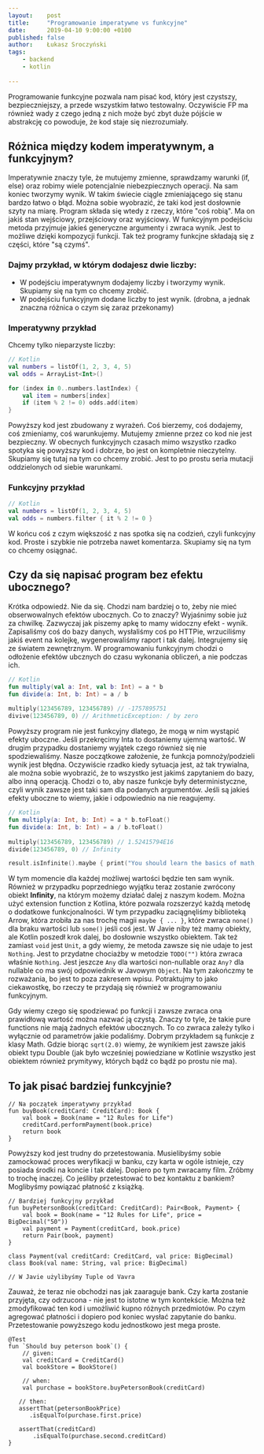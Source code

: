 ```yaml
---
layout:    post
title:     "Programowanie imperatywne vs funkcyjne"
date:      2019-04-10 9:00:00 +0100
published: false
author:    Łukasz Sroczyński
tags:
    - backend
    - kotlin
    
---
```


Programowanie funkcyjne pozwala nam pisać kod, który jest czystszy, bezpieczniejszy, a przede wszystkim łatwo testowalny. Oczywiście FP ma również wady z czego jedną z nich może być zbyt duże pójście w abstrakcję co powoduje, że kod staje się niezrozumiały.

## Różnica między kodem imperatywnym, a funkcyjnym?
Imperatywnie znaczy tyle, że mutujemy zmienne, sprawdzamy warunki (if, else) oraz robimy wiele potencjalnie niebezpiecznych operacji. Na sam koniec tworzymy wynik. W takim świecie ciągle zmieniającego się stanu bardzo łatwo o błąd. Można sobie wyobrazić, że taki kod jest dosłownie szyty na miarę. Program składa się wtedy z rzeczy, które "coś robią". Ma on jakiś stan wejściowy, przejściowy oraz wyjściowy. W funkcyjnym podejściu metoda przyjmuje jakieś generyczne argumenty i zwraca wynik. Jest to możliwe dzięki kompozycji funkcji. Tak też programy funkcjne składają się z części, które "są czymś".

### Dajmy przykład, w którym dodajesz dwie liczby:
* W podejściu imperatywnym dodajemy liczby i tworzymy wynik. Skupiamy się na tym co chcemy zrobić.
* W podejściu funkcyjnym dodane liczby to jest wynik. (drobna, a jednak znaczna różnica o czym się zaraz przekonamy)

### Imperatywny przykład
Chcemy tylko nieparzyste liczby: 

```kotlin
// Kotlin
val numbers = listOf(1, 2, 3, 4, 5)
val odds = ArrayList<Int>()

for (index in 0..numbers.lastIndex) {
    val item = numbers[index]
    if (item % 2 != 0) odds.add(item)
}
```
Powyższy kod jest zbudowany z wyrażeń. Coś bierzemy, coś dodajemy, coś zmieniamy, coś warunkujemy. Mutujemy zmienne przez co kod nie jest bezpieczny. W obecnych funkcyjnych czasach mimo wszystko rzadko spotyka się powyższy kod i dobrze, bo jest on kompletnie nieczytelny. Skupiamy się tutaj na tym co chcemy zrobić. Jest to po prostu seria mutacji oddzielonych od siebie warunkami.

### Funkcyjny przykład
```kotlin
// Kotlin
val numbers = listOf(1, 2, 3, 4, 5)
val odds = numbers.filter { it % 2 != 0 }
```
W końcu coś z czym większość z nas spotka się na codzień, czyli funkcyjny kod. Proste i szybkie nie potrzeba nawet komentarza. Skupiamy się na tym co chcemy osiągnać. 

## Czy da się napisać program bez efektu ubocznego? 
Krótka odpowiedź. Nie da się. Chodzi nam bardziej o to, żeby nie mieć obserwowalnych efektów ubocznych. Co to znaczy? Wyjaśnimy sobie już za chwilkę. Zazwyczaj jak piszemy apkę to mamy widoczny efekt - wynik. Zapisaliśmy coś do bazy danych, wysłaliśmy coś po HTTPie, wrzuciliśmy jakiś event na kolejkę, wygenerowaliśmy raport i tak dalej. Integrujemy się ze światem zewnętrznym. W programowaniu funkcyjnym chodzi o odłożenie efektów ubcznych do czasu  wykonania obliczeń, a nie podczas ich.

```kotlin
// Kotlin
fun multiply(val a: Int, val b: Int) = a * b
fun divide(a: Int, b: Int) = a / b
 
multiply(123456789, 123456789) // -1757895751
divive(123456789, 0) // ArithmeticException: / by zero
```
Powyższy program nie jest funkcyjny dlatego, że mogą w nim wystąpić efekty uboczne. Jeśli przekręcimy Inta to dostaniemy ujemną wartość. W drugim przypadku dostaniemy wyjątek czego również się nie spodziewaliśmy. Nasze początkowe założenie, że funkcja pomnoży/podzieli wynik jest błędna. Oczywiście rzadko kiedy sytuacja jest, aż tak trywialna, ale można sobie wyobrazić, że to wszystko jest jakimś zapytaniem do bazy, albo inną operacją. Chodzi o to, aby nasze funkcje były deterministyczne, czyli wynik zawsze jest taki sam dla podanych argumentów. Jeśli są jakieś efekty uboczne to wiemy, jakie i odpowiednio na nie reagujemy. 

```kotlin
// Kotlin
fun multiply(a: Int, b: Int) = a * b.toFloat()
fun divide(a: Int, b: Int) = a / b.toFloat()
 
multiply(123456789, 123456789) // 1.52415794E16
divide(123456789, 0) // Infinity

result.isInfinite().maybe { print("You should learn the basics of math, probably.") }
```

W tym momencie dla każdej możliwej wartości będzie ten sam wynik. Również w przypadku poprzedniego wyjątku teraz 
zostanie zwrócony obiekt **Infinity**, na którym możemy działać dalej z naszym kodem. Można użyć extension function z Kotlina, które pozwala rozszerzyć każdą metodę o dodatkowe funkcjonalności. W tym przypadku zaciągnęliśmy biblioteką Arrow, która zrobiła za nas trochę magii `maybe { ... }`, które zwraca `none()` dla braku wartości lub `some()` jeśli coś jest. W Javie niby też mamy obiekty, ale Kotlin poszedł krok dalej, bo dosłownie wszystko obiektem. Tak też zamiast `void` jest `Unit`, a gdy wiemy, że metoda zawsze się nie udaje to jest `Nothing`. Jest to przydatne chociażby w metodzie `TODO("")` która zwraca właśnie `Nothing`. Jest jeszcze `Any` dla wartości non-nullable oraz `Any?` dla nullable co ma swój odpowiednik w Javowym `Object`. Na tym zakończmy te rozważania, bo jest to poza zakresem wpisu. Potraktujmy to jako ciekawostkę, bo rzeczy te przydają się również w programowaniu funkcyjnym.

Gdy wiemy czego się spodziewać po funkcji i zawsze zwraca ona prawidłową wartość można nazwać ją czystą. Znaczy to tyle, że takie pure functions nie mają żadnych efektów ubocznych. To co zwraca zależy tylko i wyłącznie od parametrów jakie podaliśmy. Dobrym przykładem są funkcje z klasy Math. Gdzie biorąc `sqrt(2.0)` wiemy, że wynikiem jest zawsze jakiś obiekt typu Double (jak było wcześniej powiedziane w Kotlinie wszystko jest obiektem również prymitywy, których bądź co bądź po prostu nie ma).

## To jak pisać bardziej funkcyjnie?

```
// Na początek imperatywny przykład
fun buyBook(creditCard: CreditCard): Book {
    val book = Book(name = "12 Rules for Life")
    creditCard.performPayment(book.price)
    return book
}
```

Powyższy kod jest trudny do przetestowania. Musielibyśmy sobie zamockować proces weryfikacji w banku, czy karta w ogóle istnieje, czy posiada środki na koncie i tak dalej. Dopiero po tym zwracamy film. Zróbmy to trochę inaczej. Co jeśliby przetestować to bez kontaktu z bankiem? Moglibyśmy powiązać płatność z książką.

```
// Bardziej funkcyjny przykład
fun buyPetersonBook(creditCard: CreditCard): Pair<Book, Payment> {
    val book = Book(name = "12 Rules for Life", price = BigDecimal("50"))
    val payment = Payment(creditCard, book.price)
    return Pair(book, payment)
}

class Payment(val creditCard: CreditCard, val price: BigDecimal)
class Book(val name: String, val price: BigDecimal)

// W Javie użylibyśmy Tuple od Vavra
```

Zauważ, że teraz nie obchodzi nas jak zaaraguje bank. Czy karta zostanie przyjęta, czy odrzucona - nie jest to istotne w tym kontekście. Można też zmodyfikować ten kod i umożliwić kupno różnych przedmiotów. Po czym agregować płatności i dopiero pod koniec wysłać zapytanie do banku. Przetestowanie powyższego kodu jednostkowo jest mega proste.

```
@Test 
fun `Should buy peterson book`() {
    // given:
    val creditCard = CreditCard()
    val bookStore = BookStore()

    // when:
    val purchase = bookStore.buyPetersonBook(creditCard)

   // then:
   assertThat(petersonBookPrice) 
      .isEqualTo(purchase.first.price) 
 
   assertThat(creditCard)
       .isEqualTo(purchase.second.creditCard) 
}
```


